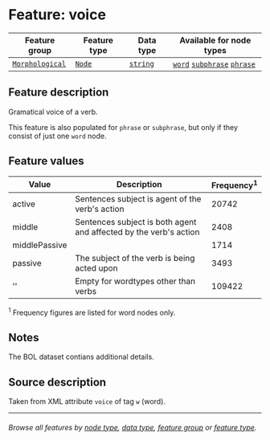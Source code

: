 # Feature: voice <a name="start"></a>

Feature group |Feature type | Data type | Available for node types
---  | --- | --- | ---
[`Morphological`](featuresbygroup.md#morphological-features) | [`Node`](featuresbyfeaturetype.md#node-features) | [`string`](featuresbydatatype.md#string-datatype)  | [`word`](featuresbynodetype.md#word-nodes) [`subphrase`](featuresbynodetype.md#subphrase-nodes) [`phrase`](featuresbynodetype.md#phrase-nodes) 
 
## Feature description

Gramatical voice of a verb. 

This feature is also populated for `phrase` or `subphrase`, but only if they consist of just one `word` node.

## Feature values

Value | Description | Frequency<sup>1</sup>
--- | --- | ---
active | Sentences subject is agent of the verb's action | 20742
middle | Sentences subject is both agent and affected by the verb's action | 2408
middlePassive | | 1714
passive | The subject of the verb is being acted upon | 3493
'' | Empty for wordtypes other than verbs | 109422

<sup>1</sup> Frequency figures are listed for word nodes only. 

## Notes

The BOL dataset contians additional details.

## Source description

Taken from XML attribute `voice` of tag `w` (word).

---
###### *Browse all features by [node type](featuresbynodetype.md#start), [data type](featuresbydatatype.md#start), [feature group](featuresbygroup.md#start) or [feature type](featuresbyfeaturetype.md#start).*
